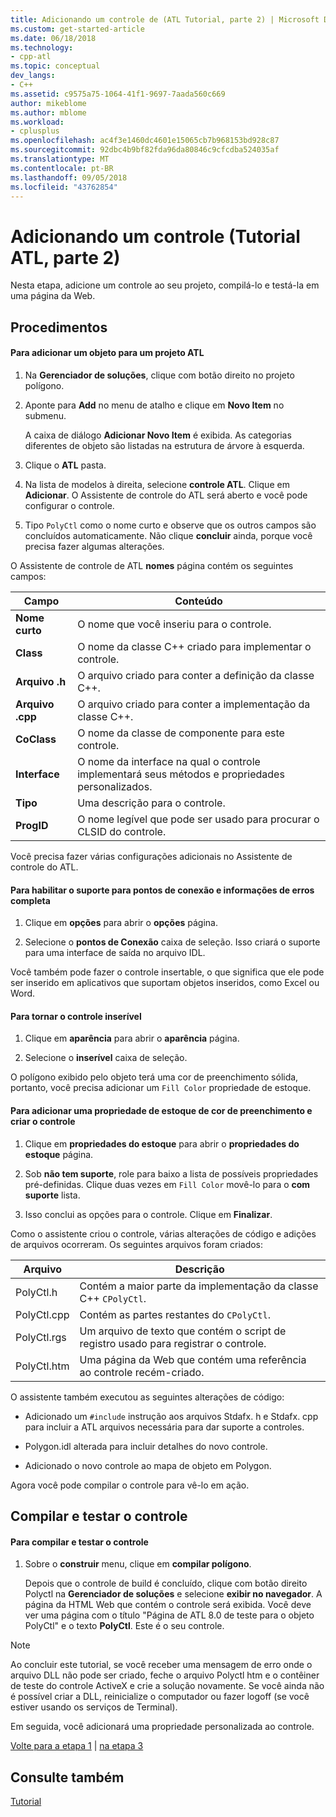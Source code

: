 ```yaml
---
title: Adicionando um controle de (ATL Tutorial, parte 2) | Microsoft Docs
ms.custom: get-started-article
ms.date: 06/18/2018
ms.technology:
- cpp-atl
ms.topic: conceptual
dev_langs:
- C++
ms.assetid: c9575a75-1064-41f1-9697-7aada560c669
author: mikeblome
ms.author: mblome
ms.workload:
- cplusplus
ms.openlocfilehash: ac4f3e1460dc4601e15065cb7b968153bd928c87
ms.sourcegitcommit: 92dbc4b9bf82fda96da80846c9cfcdba524035af
ms.translationtype: MT
ms.contentlocale: pt-BR
ms.lasthandoff: 09/05/2018
ms.locfileid: "43762854"
---
```

# <a name="adding-a-control-atl-tutorial-part-2"></a>Adicionando um controle (Tutorial ATL, parte 2)

Nesta etapa, adicione um controle ao seu projeto, compilá-lo e testá-la em uma página da Web.

## <a name="procedures"></a>Procedimentos

#### <a name="to-add-an-object-to-an-atl-project"></a>Para adicionar um objeto para um projeto ATL

1. Na **Gerenciador de soluções**, clique com botão direito no projeto polígono.

2. Aponte para **Add** no menu de atalho e clique em **Novo Item** no submenu.

     A caixa de diálogo **Adicionar Novo Item** é exibida. As categorias diferentes de objeto são listadas na estrutura de árvore à esquerda.

3. Clique o **ATL** pasta.

4. Na lista de modelos à direita, selecione **controle ATL**. Clique em **Adicionar**. O Assistente de controle do ATL será aberto e você pode configurar o controle.

5. Tipo `PolyCtl` como o nome curto e observe que os outros campos são concluídos automaticamente. Não clique **concluir** ainda, porque você precisa fazer algumas alterações.

O Assistente de controle de ATL **nomes** página contém os seguintes campos:

|Campo|Conteúdo|
|-----------|--------------|
|**Nome curto**|O nome que você inseriu para o controle.|
|**Class**|O nome da classe C++ criado para implementar o controle.|
|**Arquivo .h**|O arquivo criado para conter a definição da classe C++.|
|**Arquivo .cpp**|O arquivo criado para conter a implementação da classe C++.|
|**CoClass**|O nome da classe de componente para este controle.|
|**Interface**|O nome da interface na qual o controle implementará seus métodos e propriedades personalizados.|
|**Tipo**|Uma descrição para o controle.|
|**ProgID**|O nome legível que pode ser usado para procurar o CLSID do controle.|

Você precisa fazer várias configurações adicionais no Assistente de controle do ATL.

#### <a name="to-enable-support-for-rich-error-information-and-connection-points"></a>Para habilitar o suporte para pontos de conexão e informações de erros completa

1. Clique em **opções** para abrir o **opções** página.

2. Selecione o **pontos de Conexão** caixa de seleção. Isso criará o suporte para uma interface de saída no arquivo IDL.

Você também pode fazer o controle insertable, o que significa que ele pode ser inserido em aplicativos que suportam objetos inseridos, como Excel ou Word.

#### <a name="to-make-the-control-insertable"></a>Para tornar o controle inserível

1. Clique em **aparência** para abrir o **aparência** página.

2. Selecione o **inserível** caixa de seleção.

O polígono exibido pelo objeto terá uma cor de preenchimento sólida, portanto, você precisa adicionar um `Fill Color` propriedade de estoque.

#### <a name="to-add-a-fill-color-stock-property-and-create-the-control"></a>Para adicionar uma propriedade de estoque de cor de preenchimento e criar o controle

1. Clique em **propriedades do estoque** para abrir o **propriedades do estoque** página.

2. Sob **não tem suporte**, role para baixo a lista de possíveis propriedades pré-definidas. Clique duas vezes em `Fill Color` movê-lo para o **com suporte** lista.

3. Isso conclui as opções para o controle. Clique em **Finalizar**.

Como o assistente criou o controle, várias alterações de código e adições de arquivos ocorreram. Os seguintes arquivos foram criados:

|Arquivo|Descrição|
|----------|-----------------|
|PolyCtl.h|Contém a maior parte da implementação da classe C++ `CPolyCtl`.|
|PolyCtl.cpp|Contém as partes restantes do `CPolyCtl`.|
|PolyCtl.rgs|Um arquivo de texto que contém o script de registro usado para registrar o controle.|
|PolyCtl.htm|Uma página da Web que contém uma referência ao controle recém-criado.|

O assistente também executou as seguintes alterações de código:

- Adicionado um `#include` instrução aos arquivos Stdafx. h e Stdafx. cpp para incluir a ATL arquivos necessária para dar suporte a controles.

- Polygon.idl alterada para incluir detalhes do novo controle.

- Adicionado o novo controle ao mapa de objeto em Polygon.

Agora você pode compilar o controle para vê-lo em ação.

## <a name="building-and-testing-the-control"></a>Compilar e testar o controle

#### <a name="to-build-and-test-the-control"></a>Para compilar e testar o controle

1. Sobre o **construir** menu, clique em **compilar polígono**.

     Depois que o controle de build é concluído, clique com botão direito Polyctl na **Gerenciador de soluções** e selecione **exibir no navegador**. A página da HTML Web que contém o controle será exibida. Você deve ver uma página com o título "Página de ATL 8.0 de teste para o objeto PolyCtl" e o texto **PolyCtl**. Este é o seu controle.

> [!NOTE]
>  Ao concluir este tutorial, se você receber uma mensagem de erro onde o arquivo DLL não pode ser criado, feche o arquivo Polyctl htm e o contêiner de teste do controle ActiveX e crie a solução novamente. Se você ainda não é possível criar a DLL, reinicialize o computador ou fazer logoff (se você estiver usando os serviços de Terminal).

Em seguida, você adicionará uma propriedade personalizada ao controle.

[Volte para a etapa 1](../atl/creating-the-project-atl-tutorial-part-1.md) &#124; [na etapa 3](../atl/adding-a-property-to-the-control-atl-tutorial-part-3.md)

## <a name="see-also"></a>Consulte também

[Tutorial](../atl/active-template-library-atl-tutorial.md)

